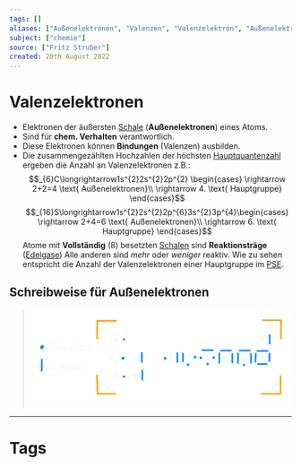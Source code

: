 ```yaml
---
tags: []
aliases: ["Außenelektronen", "Valenzen", "Valenzelektron", "Außenelektron"]
subject: ["chemie"]
source: ["Fritz Struber"]
created: 20th August 2022
---
```


# Valenzelektronen
- Elektronen der äußersten [Schale](Orbitalmodell.md) (**Außenelektronen**) eines Atoms.
- Sind für **chem. Verhalten** verantwortlich.
- Diese Elektronen können **Bindungen** (Valenzen) ausbilden. 
- Die zusammengezählten Hochzahlen der höchsten [Hauptquantenzahl](Orbitalmodell.md) ergeben die Anzahl an Valenzelektronen
z.B.:
$$_{6}C\longrightarrow1s^{2}2s^{2}2p^{2} \begin{cases}
\rightarrow 2+2=4 \text{ Außenelektronen}\\
\rightarrow 4. \text{ Hauptgruppe}
\end{cases}$$
$$_{16}S\longrightarrow1s^{2}2s^{2}2p^{6}3s^{2}3p^{4}\begin{cases}
\rightarrow 2+4=6 \text{ Außenelektronen}\\
\rightarrow 6. \text{ Hauptgruppe}
\end{cases}$$
Atome mit **Vollständig** (8) besetzten [Schalen](Orbitalmodell.md) sind **Reaktionsträge** ([Edelgase](https://de.wikipedia.org/wiki/Edelgase))
Alle anderen sind *mehr* oder *weniger* reaktiv.
Wie zu sehen entspricht die Anzahl der Valenzelektronen einer Hauptgruppe im [PSE](Periodensystem%20der%20Elemente.md).

## Schreibweise für Außenelektronen
>![450](assets/psee-schreibw.png)

---
# Tags
